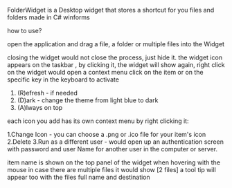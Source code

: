 FolderWidget is a Desktop widget that stores a shortcut for you files and folders made in C# winforms

how to use?

open the application and drag a file, a folder or multiple files into the Widget

closing the widget would not close the process, just hide it.
the widget icon appears on the taskbar , by clicking it, the widget will show again, right click on the widget would open a context menu
click on the item or on the specific key in the keyboard to activate

1. (R)efresh - if needed 
2. (D)ark - change the theme from light blue to dark
3. (A)lways on top 


each icon you add has its own context menu by right clicking it:

1.Change Icon - you can choose a .png or .ico file for your item's icon
2.Delete
3.Run as a different user - would open up an authentication screen with password and user Name for another user in the computer or server.


item name is shown on the top panel of the widget when hovering with the mouse
in case there are multiple files it would show [2 files]
a tool tip will appear too with the files full name and destination



